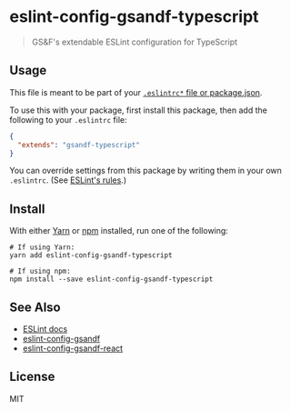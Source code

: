 # eslint-config-gsandf-typescript

> GS&F's extendable ESLint configuration for TypeScript

## Usage

This file is meant to be part of your [`.eslintrc*` file or package.json](http://eslint.org/docs/user-guide/configuring#configuration-file-formats).

To use this with your package, first install this package, then add the following to your `.eslintrc` file:

```json
{
  "extends": "gsandf-typescript"
}
```

You can override settings from this package by writing them in your own `.eslintrc`. (See [ESLint's rules](http://eslint.org/docs/rules/).)

## Install

With either [Yarn](https://yarnpkg.com/) or [npm](https://www.npmjs.com/) installed, run one of the following:

```shell
# If using Yarn:
yarn add eslint-config-gsandf-typescript

# If using npm:
npm install --save eslint-config-gsandf-typescript
```

## See Also

- [ESLint docs](http://eslint.org/)
- [eslint-config-gsandf](https://github.com/gsandf/eslint-config-gsandf)
- [eslint-config-gsandf-react](https://github.com/gsandf/eslint-config-gsandf-react)

## License

MIT
